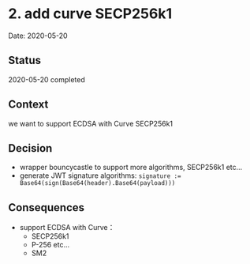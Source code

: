 # 2. add curve SECP256k1

Date: 2020-05-20

## Status

2020-05-20 completed

## Context

we want to support ECDSA with Curve SECP256k1

## Decision

- wrapper bouncycastle to support more algorithms, SECP256k1 etc...
- generate JWT signature algorithms: `signature := Base64(sign(Base64(header).Base64(payload)))`


## Consequences

- support ECDSA with Curve：
    - SECP256k1 
    - P-256 etc...
    - SM2
